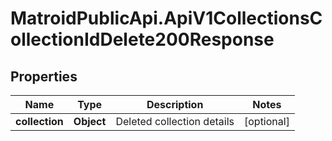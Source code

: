 # MatroidPublicApi.ApiV1CollectionsCollectionIdDelete200Response

## Properties

Name | Type | Description | Notes
------------ | ------------- | ------------- | -------------
**collection** | **Object** | Deleted collection details | [optional] 


